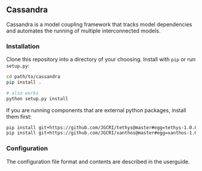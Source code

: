 ## Cassandra

Cassandra is a model coupling framework that tracks model dependencies and
automates the running of multiple interconnected models.

### Installation

Clone this repository into a directory of your choosing. Install with `pip` or run `setup.py`:

```bash
cd path/to/cassandra
pip install .

# also works
python setup.py install
```

If you are running components that are external python packages, install them first:

```bash
pip install git+https://github.com/JGCRI/tethys@master#egg=tethys-1.0.0
pip install git+https://github.com/JGCRI/xanthos@master#egg=xanthos-1.0
```


### Configuration

The configuration file format and contents are described in the userguide.
